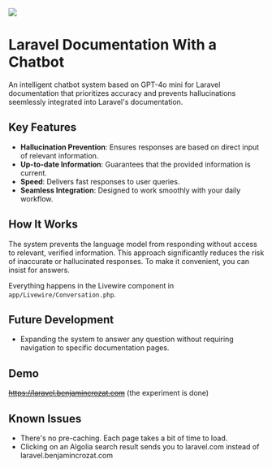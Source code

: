 ![](https://github.com/user-attachments/assets/15ccebbf-de3a-4812-88d0-9f93f722a675)

# Laravel Documentation With a Chatbot

An intelligent chatbot system based on GPT-4o mini for Laravel documentation that prioritizes accuracy and prevents hallucinations seemlessly integrated into Laravel's documentation.

## Key Features

- **Hallucination Prevention**: Ensures responses are based on direct input of relevant information.
- **Up-to-date Information**: Guarantees that the provided information is current.
- **Speed**: Delivers fast responses to user queries.
- **Seamless Integration**: Designed to work smoothly with your daily workflow.

## How It Works

The system prevents the language model from responding without access to relevant, verified information. This approach significantly reduces the risk of inaccurate or hallucinated responses. To make it convenient, you can insist for answers.

Everything happens in the Livewire component in `app/Livewire/Conversation.php`.

## Future Development

- Expanding the system to answer any question without requiring navigation to specific documentation pages.

## Demo

~~https://laravel.benjamincrozat.com~~ (the experiment is done)

## Known Issues

- There's no pre-caching. Each page takes a bit of time to load.
- Clicking on an Algolia search result sends you to laravel.com instead of laravel.benjamincrozat.com
